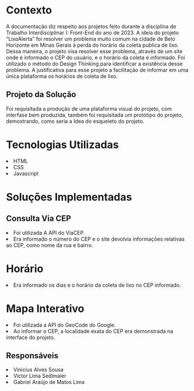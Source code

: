 # Contexto
A documentação diz respeito aos projetos feito durante a disciplina de Trabalho Interdisciplinar I: Front-End do ano de 2023. A ideia do projeto “LixoAlerta” foi resolver um problema muito comum na cidade de Belo Horizonte em Minas Gerais à perda do horário da coleta publica de lixo. Dessa maneira, o projeto visa resolver esse problema, através de um site onde é informado o CEP do usuário, e o horário da coleta é informado. Foi utilizado o método do Design Thinking para identificar a existência desse problema. A justificativa para esse projeto a facilitação de informar em uma única plataforma os horários de coleta de lixo.

## Projeto da Solução
Foi requisitada a produção de uma plataforma visual do projeto, com interfase bem produzida, também foi requisitada um protótipo do projeto, demostrando, como seria a Idea do esqueleto do projeto.

# Tecnologias Utilizadas
<li>HTML</li>
<li>CSS</li>
<li>Javascript</li>

# Soluções Implementadas 
## Consulta Via CEP
<li>Foi utilizada A API do ViaCEP. </li>
<li>Era informado o número do CEP e o site devolvia informações relativas ao CEP, como nome da rua e bairro. </li>

# Horário
<li>Era informado os dias e o horário da coleta de lixo no CEP informado.

  # Mapa Interativo
<li>Foi utilizada a API do GeoCode do Google.</li>
<li>Ao informar o CEP, a localidade exata do CEP era demonstrada na interface do projeto. </li>

## Responsáveis 
<li>Vinicius Alves Sousa</li>
<li>Victor Lima Sedlmaier</li>
<li>Gabriel Araújo de Matos Lima</li>

